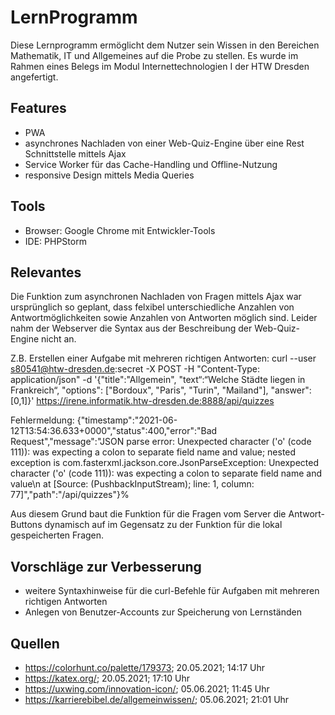 # LernProgramm

Diese Lernprogramm ermöglicht dem Nutzer sein Wissen in den Bereichen Mathematik, IT und Allgemeines auf die Probe zu stellen.
Es wurde im Rahmen eines Belegs im Modul Internettechnologien I der HTW Dresden angefertigt.

## Features

* PWA
* asynchrones Nachladen von einer Web-Quiz-Engine über eine Rest Schnittstelle mittels Ajax
* Service Worker für das Cache-Handling und Offline-Nutzung
* responsive Design mittels Media Queries

## Tools

* Browser: Google Chrome mit Entwickler-Tools
* IDE: PHPStorm

## Relevantes

Die Funktion zum asynchronen Nachladen von Fragen mittels Ajax war ursprünglich so geplant, dass felxibel unterschiedliche Anzahlen von Antwortmöglichkeiten sowie Anzahlen von Antworten möglich sind. Leider nahm der Webserver die Syntax aus der Beschreibung der Web-Quiz-Engine nicht an.

Z.B. Erstellen einer Aufgabe mit mehreren richtigen Antworten:
curl --user s80541@htw-dresden.de:secret -X POST -H "Content-Type: application/json" -d '{"title":"Allgemein", "text“:“Welche Städte liegen in Frankreich“, "options": ["Bordoux", "Paris", "Turin", "Mailand"], "answer": [0,1]}' https://irene.informatik.htw-dresden.de:8888/api/quizzes

Fehlermeldung:
{"timestamp":"2021-06-12T13:54:36.633+0000","status":400,"error":"Bad Request","message":"JSON parse error: Unexpected character ('o' (code 111)): was expecting a colon to separate field name and value; nested exception is com.fasterxml.jackson.core.JsonParseException: Unexpected character ('o' (code 111)): was expecting a colon to separate field name and value\n at [Source: (PushbackInputStream); line: 1, column: 77]","path":"/api/quizzes"}%    

Aus diesem Grund baut die Funktion für die Fragen vom Server die Antwort-Buttons dynamisch auf im Gegensatz zu der Funktion für die lokal gespeicherten Fragen.

## Vorschläge zur Verbesserung

* weitere Syntaxhinweise für die curl-Befehle für Aufgaben mit mehreren richtigen Antworten
* Anlegen von Benutzer-Accounts zur Speicherung von Lernständen

## Quellen

* https://colorhunt.co/palette/179373; 20.05.2021; 14:17 Uhr
* https://katex.org/; 20.05.2021; 17:10 Uhr
* https://uxwing.com/innovation-icon/; 05.06.2021; 11:45 Uhr
* https://karrierebibel.de/allgemeinwissen/; 05.06.2021; 21:01 Uhr

